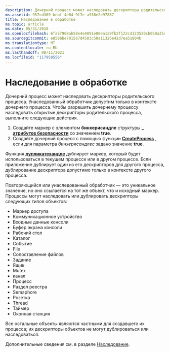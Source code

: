 ```yaml
---
description: Дочерний процесс может наследовать дескрипторы родительского процесса. Унаследованный обработчик допустим только в контексте дочернего процесса. Чтобы разрешить дочернему процессу наследовать открытые дескрипторы родительского процесса, выполните следующие действия.
ms.assetid: 957cd369-bebf-4e04-9f7e-a936e2e97887
title: Наследование в обработке
ms.topic: article
ms.date: 05/31/2018
ms.openlocfilehash: 6fa57908ab58e4e4891e80ea1a9fb2f122cd123520cb058a35db04dd69f73e30
ms.sourcegitcommit: e858bbe701567d4583c50a11326e42d7ea51804b
ms.translationtype: MT
ms.contentlocale: ru-RU
ms.lasthandoff: 08/11/2021
ms.locfileid: "117958556"
---
```

# <a name="handle-inheritance"></a>Наследование в обработке

Дочерний процесс может наследовать дескрипторы родительского процесса. Унаследованный обработчик допустим только в контексте дочернего процесса. Чтобы разрешить дочернему процессу наследовать открытые дескрипторы родительского процесса, выполните следующие действия.

1.  Создайте маркер с элементом **бинхерисандле** структуры [**\_ атрибутов безопасности**](/previous-versions/windows/desktop/legacy/aa379560(v=vs.85)) со значением **true**.
2.  Создайте дочерний процесс с помощью функции [**CreateProcess**](/windows/desktop/api/processthreadsapi/nf-processthreadsapi-createprocessa) , если для параметра *бинхерисандлес* задано значение **true**.

Функция [**дупликатехандле**](/windows/win32/api/handleapi/nf-handleapi-duplicatehandle) дублирует маркер, который будет использоваться в текущем процессе или в другом процессе. Если приложение дублирует один из его дескрипторов для другого процесса, дублирование дескриптора допустимо только в контексте другого процесса.

Повторяющийся или унаследованный обработчик — это уникальное значение, но оно ссылается на тот же объект, что и исходный маркер. Процессы могут наследовать или дублировать дескрипторы следующих типов объектов:

-   Маркер доступа
-   Коммуникационное устройство
-   Входные данные консоли
-   Буфер экрана консоли
-   Рабочий стол
-   Каталог
-   Событие
-   File
-   Сопоставление файлов
-   Задание
-   Ящик
-   Mutex
-   канал
-   Процесс
-   Раздел реестра
-   Semaphore
-   Розетка
-   Thread
-   Таймер
-   Оконная станция

Все остальные объекты являются частными для создавшего их процесса; их дескрипторы объектов не могут дублироваться или наследоваться.

Дополнительные сведения см. в разделе [Наследование](/windows/desktop/ProcThread/inheritance).

 

 

